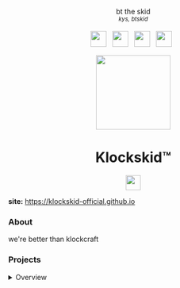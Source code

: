 
<p align="center">
  <center>
    <p align="center">
bt the skid <br>
      <sub align="left"><i align="left">kys, btskid</i></sub>
      <br><br>
      <a href="https://discord.gg/eJQnF7ATNw"><img src="https://cdn.simpleicons.org/discord" height="32"></a>&nbsp;&nbsp;
      <a href="https://github.com/klockskid-official"><img src="https://cdn.simpleicons.org/github/white/white" height="32"></a>&nbsp;&nbsp;
      <a href="https://twitter.com/lindennhartmann"><img src="https://cdn.simpleicons.org/x/white/white" height="32"></a>&nbsp;&nbsp;
      <a href="mailto:rick@astley/support"><img height="32" width="32" src="https://cdn.simpleicons.org/gmail" /></a>&nbsp;&nbsp;
      </p>
   
  </center>
</p>
<p align="center">
<kbd>
<img width="150px" src="https://avatars.githubusercontent.com/u/158767796">
</kbd>
</p>

<h1 align="center">Klockskid™</h1>

<p align="center">
<a href="https://discord.gg/KpTHcAfJwh"><img height="30px" src="https://img.shields.io/badge/Discord-7289DA?style=for-the-badge&logo=discord&logoColor=white"><img></a>
</p>

**site:** https://klockskid-official.github.io

### About
we're better than klockcraft

### Projects
<details>
<summary>Overview</summary>

#### Active
- [klockskid u0.1](https://github.com/klockskid-official/klockskid)

#### Jokes
- [nurana](https://github.com/klockskid-official/nurana-eag)

#### Old
- [your mother](https://example.com/?comment=stupid)
</details>
